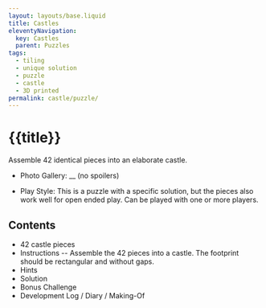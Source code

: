 ```yaml
---
layout: layouts/base.liquid
title: Castles
eleventyNavigation:
  key: Castles
  parent: Puzzles
tags:
  - tiling
  - unique solution
  - puzzle
  - castle
  - 3D printed
permalink: castle/puzzle/
---
```

# {{title}}
Assemble 42 identical pieces into an elaborate castle.

* Photo Gallery: __
(no spoilers)

* Play Style: This is a puzzle with a specific solution, but the pieces also work well for open ended play. Can be played with one or more players.

## Contents
* 42 castle pieces
* Instructions
-- Assemble the 42 pieces into a castle. The footprint should be rectangular and without gaps.
* Hints
* Solution
* Bonus Challenge
* Development Log / Diary / Making-Of
